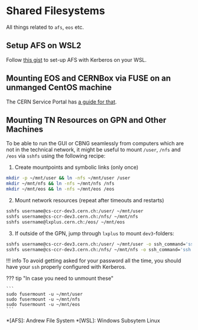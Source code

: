 # Shared Filesystems

All things related to `afs`, `eos` etc.

## Setup AFS on WSL2

Follow [this gist][gist_wsl] to set-up AFS with Kerberos on your WSL.

## Mounting EOS and CERNBox via FUSE on an unmanged CentOS machine

The CERN Service Portal has [a guide for that][eos_csp].

## Mounting TN Resources on GPN and Other Machines

To be able to run the GUI or CBNG seamlessly from computers which are not in the technical network, it might be useful to mount `/user`, `/nfs` and `/eos` via `sshfs` using the following recipe:

1. Create mountpoints and symbolic links (only once)

```bash
mkdir -p ~/mnt/user && ln -nfs ~/mnt/user /user
mkdir ~/mnt/nfs && ln -nfs ~/mnt/nfs /nfs
mkdir ~/mnt/eos && ln -nfs ~/mnt/eos /eos
```

2. Mount network resources (repeat after timeouts and restarts)

```bash
sshfs username@cs-ccr-dev3.cern.ch:/user/ ~/mnt/user
sshfs username@cs-ccr-dev3.cern.ch:/nfs/ ~/mnt/nfs
sshfs username@lxplus.cern.ch:/eos/ ~/mnt/eos
```

3. If outside of the GPN, jump through `lxplus` to mount `dev3`-folders:

```bash
sshfs username@cs-ccr-dev3.cern.ch:/user/ ~/mnt/user -o ssh_command='ssh -t username@lxplus.cern.ch ssh'
sshfs username@cs-ccr-dev3.cern.ch:/nfs/ ~/mnt/nfs -o ssh_command='ssh -t username@lxplus.cern.ch ssh'
```

!!! info
    To avoid getting asked for your password all the time, you should have your `ssh` properly configured with Kerberos.

??? tip "In case you need to unmount these"

    ```
    sudo fusermount -u ~/mnt/user
    sudo fusermount -u ~/mnt/nfs
    sudo fusermount -u ~/mnt/eos
    ```

*[AFS]: Andrew File System
*[WSL]: Windows Subsytem Linux

[eos_csp]: https://cern.service-now.com/service-portal-old/article.do?n=KB0003846
[gist_wsl]: https://gist.github.com/JoschD/194b3f6c6fcc408684a481fd4a2ff4e5
